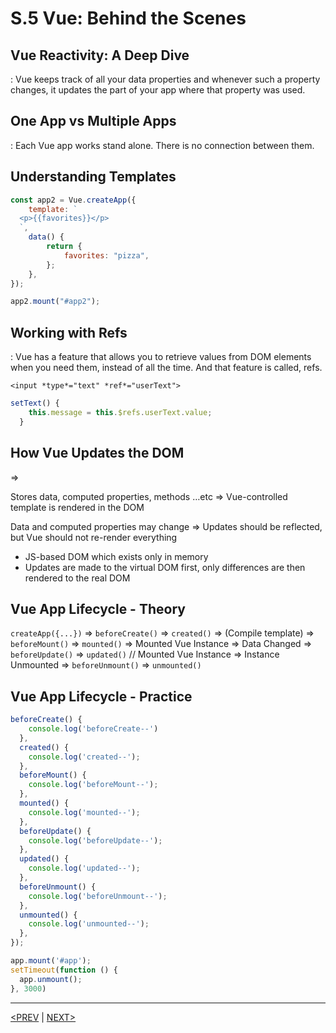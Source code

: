 # S.5 Vue: Behind the Scenes

## Vue Reactivity: A Deep Dive

: Vue keeps track of all your data properties and whenever such a property changes, it updates the part of your app where that property was used.

## One App vs Multiple Apps

: Each Vue app works stand alone. There is no connection between them.

## Understanding Templates

```jsx
const app2 = Vue.createApp({
	template: `
  <p>{{favorites}}</p>
  `,
	data() {
		return {
			favorites: "pizza",
		};
	},
});

app2.mount("#app2");
```

## Working with Refs

: Vue has a feature that allows you to retrieve values from DOM elements when you need them, instead of all the time. And that feature is called, refs.

`<input *type*="text" *ref*="userText">`

```jsx
setText() {
    this.message = this.$refs.userText.value;
  }
```

## How Vue Updates the DOM

<Vue Instance> ⇒ <Browser DOM>

Stores data, computed properties, methods …etc ⇒ Vue-controlled template is rendered in the DOM

Data and computed properties may change ⇒ Updates should be reflected, but Vue should not re-render everything

<Virtual DOM>

-   JS-based DOM which exists only in memory
-   Updates are made to the virtual DOM first, only differences are then rendered to the real DOM

## Vue App Lifecycle - Theory

`createApp({...})` ⇒ `beforeCreate()` ⇒ `created()` ⇒ (Compile template) ⇒ `beforeMount()` ⇒ `mounted()` ⇒ Mounted Vue Instance ⇒ Data Changed ⇒ `beforeUpdate()` ⇒ `updated()` // Mounted Vue Instance ⇒ Instance Unmounted ⇒ `beforeUnmount()` ⇒ `unmounted()`

## Vue App Lifecycle - Practice

```jsx
beforeCreate() {
    console.log('beforeCreate--')
  },
  created() {
    console.log('created--');
  },
  beforeMount() {
    console.log('beforeMount--');
  },
  mounted() {
    console.log('mounted--');
  },
  beforeUpdate() {
    console.log('beforeUpdate--');
  },
  updated() {
    console.log('updated--');
  },
  beforeUnmount() {
    console.log('beforeUnmount--');
  },
  unmounted() {
    console.log('unmounted--');
  },
});

app.mount('#app');
setTimeout(function () {
  app.unmount();
}, 3000)
```

---

[<PREV](./230522.md) | [NEXT>](./230524.md)
